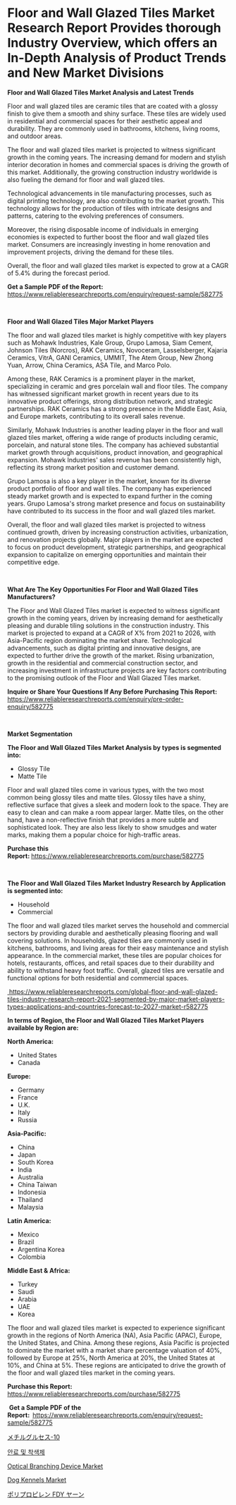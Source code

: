 <p><h1>Floor and Wall Glazed Tiles Market Research Report Provides thorough Industry Overview, which offers an In-Depth Analysis of Product Trends and New Market Divisions</h1></p><p><strong>Floor and Wall Glazed Tiles Market Analysis and Latest Trends</strong></p>
<p><p>Floor and wall glazed tiles are ceramic tiles that are coated with a glossy finish to give them a smooth and shiny surface. These tiles are widely used in residential and commercial spaces for their aesthetic appeal and durability. They are commonly used in bathrooms, kitchens, living rooms, and outdoor areas.</p><p>The floor and wall glazed tiles market is projected to witness significant growth in the coming years. The increasing demand for modern and stylish interior decoration in homes and commercial spaces is driving the growth of this market. Additionally, the growing construction industry worldwide is also fueling the demand for floor and wall glazed tiles.</p><p>Technological advancements in tile manufacturing processes, such as digital printing technology, are also contributing to the market growth. This technology allows for the production of tiles with intricate designs and patterns, catering to the evolving preferences of consumers.</p><p>Moreover, the rising disposable income of individuals in emerging economies is expected to further boost the floor and wall glazed tiles market. Consumers are increasingly investing in home renovation and improvement projects, driving the demand for these tiles.</p><p>Overall, the floor and wall glazed tiles market is expected to grow at a CAGR of 5.4% during the forecast period.</p></p>
<p><strong>Get a Sample PDF of the Report:&nbsp;</strong> <a href="https://www.reliableresearchreports.com/enquiry/request-sample/582775">https://www.reliableresearchreports.com/enquiry/request-sample/582775</a></p>
<p>&nbsp;</p>
<p><strong>Floor and Wall Glazed Tiles Major Market Players</strong></p>
<p><p>The floor and wall glazed tiles market is highly competitive with key players such as Mohawk Industries, Kale Group, Grupo Lamosa, Siam Cement, Johnson Tiles (Norcros), RAK Ceramics, Novoceram, Lasselsberger, Kajaria Ceramics, VitrA, GANI Ceramics, UMMIT, The Atem Group, New Zhong Yuan, Arrow, China Ceramics, ASA Tile, and Marco Polo. </p><p>Among these, RAK Ceramics is a prominent player in the market, specializing in ceramic and gres porcelain wall and floor tiles. The company has witnessed significant market growth in recent years due to its innovative product offerings, strong distribution network, and strategic partnerships. RAK Ceramics has a strong presence in the Middle East, Asia, and Europe markets, contributing to its overall sales revenue.</p><p>Similarly, Mohawk Industries is another leading player in the floor and wall glazed tiles market, offering a wide range of products including ceramic, porcelain, and natural stone tiles. The company has achieved substantial market growth through acquisitions, product innovation, and geographical expansion. Mohawk Industries' sales revenue has been consistently high, reflecting its strong market position and customer demand.</p><p>Grupo Lamosa is also a key player in the market, known for its diverse product portfolio of floor and wall tiles. The company has experienced steady market growth and is expected to expand further in the coming years. Grupo Lamosa's strong market presence and focus on sustainability have contributed to its success in the floor and wall glazed tiles market.</p><p>Overall, the floor and wall glazed tiles market is projected to witness continued growth, driven by increasing construction activities, urbanization, and renovation projects globally. Major players in the market are expected to focus on product development, strategic partnerships, and geographical expansion to capitalize on emerging opportunities and maintain their competitive edge.</p></p>
<p>&nbsp;</p>
<p><strong>What Are The Key Opportunities For Floor and Wall Glazed Tiles Manufacturers?</strong></p>
<p><p>The Floor and Wall Glazed Tiles market is expected to witness significant growth in the coming years, driven by increasing demand for aesthetically pleasing and durable tiling solutions in the construction industry. This market is projected to expand at a CAGR of X% from 2021 to 2026, with Asia-Pacific region dominating the market share. Technological advancements, such as digital printing and innovative designs, are expected to further drive the growth of the market. Rising urbanization, growth in the residential and commercial construction sector, and increasing investment in infrastructure projects are key factors contributing to the promising outlook of the Floor and Wall Glazed Tiles market.</p></p>
<p><strong>Inquire or Share Your Questions If Any Before Purchasing This Report:</strong> <a href="https://www.reliableresearchreports.com/enquiry/pre-order-enquiry/582775">https://www.reliableresearchreports.com/enquiry/pre-order-enquiry/582775</a></p>
<p>&nbsp;</p>
<p><strong>Market Segmentation</strong></p>
<p><strong>The Floor and Wall Glazed Tiles Market Analysis by types is segmented into:</strong></p>
<p><ul><li>Glossy Tile</li><li>Matte Tile</li></ul></p>
<p><p>Floor and wall glazed tiles come in various types, with the two most common being glossy tiles and matte tiles. Glossy tiles have a shiny, reflective surface that gives a sleek and modern look to the space. They are easy to clean and can make a room appear larger. Matte tiles, on the other hand, have a non-reflective finish that provides a more subtle and sophisticated look. They are also less likely to show smudges and water marks, making them a popular choice for high-traffic areas.</p></p>
<p><strong>Purchase this Report:&nbsp;</strong><a href="https://www.reliableresearchreports.com/purchase/582775">https://www.reliableresearchreports.com/purchase/582775</a></p>
<p>&nbsp;</p>
<p><strong>The Floor and Wall Glazed Tiles Market Industry Research by Application is segmented into:</strong></p>
<p><ul><li>Household</li><li>Commercial</li></ul></p>
<p><p>The floor and wall glazed tiles market serves the household and commercial sectors by providing durable and aesthetically pleasing flooring and wall covering solutions. In households, glazed tiles are commonly used in kitchens, bathrooms, and living areas for their easy maintenance and stylish appearance. In the commercial market, these tiles are popular choices for hotels, restaurants, offices, and retail spaces due to their durability and ability to withstand heavy foot traffic. Overall, glazed tiles are versatile and functional options for both residential and commercial spaces.</p></p>
<p><a href="https://www.reliableresearchreports.com/global-floor-and-wall-glazed-tiles-industry-research-report-2021-segmented-by-major-market-players-types-applications-and-countries-forecast-to-2027-market-r582775">&nbsp;https://www.reliableresearchreports.com/global-floor-and-wall-glazed-tiles-industry-research-report-2021-segmented-by-major-market-players-types-applications-and-countries-forecast-to-2027-market-r582775</a></p>
<p><strong>In terms of Region, the Floor and Wall Glazed Tiles Market Players available by Region are:</strong></p>
<p>
    <p> <strong> North America: </strong>
        <ul>
            <li>United States</li>
            <li>Canada</li>
        </ul>
        </p> 
    <p> <strong> Europe: </strong>
        <ul>
            <li>Germany</li>
            <li>France</li>
            <li>U.K.</li>
            <li>Italy</li>
            <li>Russia</li>
        </ul>
        </p> 
    <p> <strong> Asia-Pacific: </strong>
        <ul>
            <li>China</li>
            <li>Japan</li>
            <li>South Korea</li>
            <li>India</li>
            <li>Australia</li>
            <li>China Taiwan</li>
            <li>Indonesia</li>
            <li>Thailand</li>
            <li>Malaysia</li>
        </ul>
        </p> 
    <p> <strong> Latin America: </strong>
        <ul>
            <li>Mexico</li>
            <li>Brazil</li>
            <li>Argentina Korea</li>
            <li>Colombia</li>
        </ul>
        </p> 
    <p> <strong> Middle East & Africa: </strong>
        <ul>
            <li>Turkey</li>
            <li>Saudi</li>
            <li>Arabia</li>
            <li>UAE</li>
            <li>Korea</li>
        </ul>
    </p>
    </p>
<p><p>The floor and wall glazed tiles market is expected to experience significant growth in the regions of North America (NA), Asia Pacific (APAC), Europe, the United States, and China. Among these regions, Asia Pacific is projected to dominate the market with a market share percentage valuation of 40%, followed by Europe at 25%, North America at 20%, the United States at 10%, and China at 5%. These regions are anticipated to drive the growth of the floor and wall glazed tiles market in the coming years.</p></p>
<p><strong>Purchase this Report: </strong><a href="https://www.reliableresearchreports.com/purchase/582775">https://www.reliableresearchreports.com/purchase/582775</a></p>
<p>&nbsp;<strong>Get a Sample PDF of the Report:&nbsp;&nbsp;</strong><a href="https://www.reliableresearchreports.com/enquiry/request-sample/582775">https://www.reliableresearchreports.com/enquiry/request-sample/582775</a></p>
<p><strong></strong></p>
<p><p><a href="https://github.com/jkjreqjscoxx7/Market-Research-Report-List-2/blob/main/133050795399.md">メチルグルセス-10</a></p><p><a href="https://github.com/EthaWolf/Market-Research-Report-List-1/blob/main/552832687047.md">안료 및 착색제</a></p><p><a href="https://github.com/redneck06/Market-Research-Report-List-3/blob/main/optical-branching-device-market.md">Optical Branching Device Market</a></p><p><a href="https://github.com/peachesmcdowel1/Market-Research-Report-List-3/blob/main/dog-kennels-market.md">Dog Kennels Market</a></p><p><a href="https://github.com/hilmi-2a/Market-Research-Report-List-1/blob/main/278682595400.md">ポリプロピレン FDY ヤーン</a></p></p>